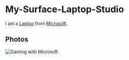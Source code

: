 # My-Surface-Laptop-Studio

I am a [Laptop](20000013.md) from [Microsoft](240000018.md).

## Photos

![Gaming with Microsoft](400000018.jpg)
